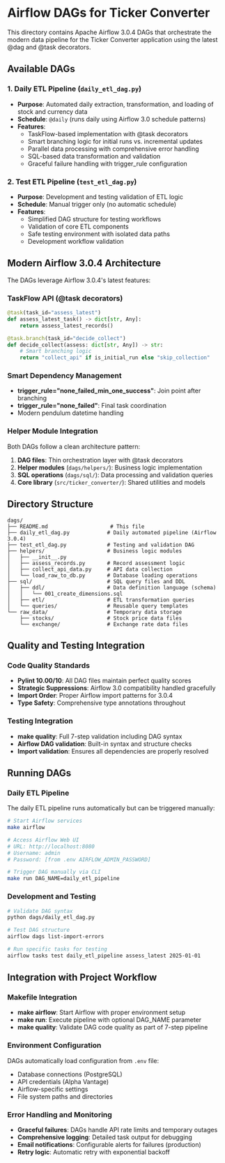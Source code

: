 # Airflow DAGs for Ticker Converter

This directory contains Apache Airflow 3.0.4 DAGs that orchestrate the modern data pipeline for the Ticker Converter application using the latest @dag and @task decorators.

## Available DAGs

### 1. Daily ETL Pipeline (`daily_etl_dag.py`)
- **Purpose**: Automated daily extraction, transformation, and loading of stock and currency data
- **Schedule**: `@daily` (runs daily using Airflow 3.0 schedule patterns)
- **Features**:
  - TaskFlow-based implementation with @task decorators
  - Smart branching logic for initial runs vs. incremental updates
  - Parallel data processing with comprehensive error handling
  - SQL-based data transformation and validation
  - Graceful failure handling with trigger_rule configuration

### 2. Test ETL Pipeline (`test_etl_dag.py`)
- **Purpose**: Development and testing validation of ETL logic
- **Schedule**: Manual trigger only (no automatic schedule)
- **Features**:
  - Simplified DAG structure for testing workflows
  - Validation of core ETL components
  - Safe testing environment with isolated data paths
  - Development workflow validation

## Modern Airflow 3.0.4 Architecture

The DAGs leverage Airflow 3.0.4's latest features:

### TaskFlow API (@task decorators)
```python
@task(task_id="assess_latest")
def assess_latest_task() -> dict[str, Any]:
    return assess_latest_records()

@task.branch(task_id="decide_collect")
def decide_collect(assess: dict[str, Any]) -> str:
    # Smart branching logic
    return "collect_api" if is_initial_run else "skip_collection"
```

### Smart Dependency Management
- **trigger_rule="none_failed_min_one_success"**: Join point after branching
- **trigger_rule="none_failed"**: Final task coordination
- Modern pendulum datetime handling

### Helper Module Integration
Both DAGs follow a clean architecture pattern:
1. **DAG files**: Thin orchestration layer with @task decorators
2. **Helper modules** (`dags/helpers/`): Business logic implementation
3. **SQL operations** (`dags/sql/`): Data processing and validation queries
4. **Core library** (`src/ticker_converter/`): Shared utilities and models

## Directory Structure

```
dags/
├── README.md                    # This file
├── daily_etl_dag.py            # Daily automated pipeline (Airflow 3.0.4)
├── test_etl_dag.py             # Testing and validation DAG
├── helpers/                    # Business logic modules
│   ├── __init__.py
│   ├── assess_records.py       # Record assessment logic
│   ├── collect_api_data.py     # API data collection
│   └── load_raw_to_db.py       # Database loading operations
├── sql/                        # SQL query files and DDL
│   ├── ddl/                    # Data definition language (schema)
│   │   └── 001_create_dimensions.sql
│   ├── etl/                    # ETL transformation queries
│   └── queries/                # Reusable query templates
└── raw_data/                   # Temporary data storage
    ├── stocks/                 # Stock price data files
    └── exchange/               # Exchange rate data files
```

## Quality and Testing Integration

### Code Quality Standards
- **Pylint 10.00/10**: All DAG files maintain perfect quality scores
- **Strategic Suppressions**: Airflow 3.0 compatibility handled gracefully
- **Import Order**: Proper Airflow import patterns for 3.0.4
- **Type Safety**: Comprehensive type annotations throughout

### Testing Integration
- **make quality**: Full 7-step validation including DAG syntax
- **Airflow DAG validation**: Built-in syntax and structure checks
- **Import validation**: Ensures all dependencies are properly resolved

## Running DAGs

### Daily ETL Pipeline
The daily ETL pipeline runs automatically but can be triggered manually:

```bash
# Start Airflow services
make airflow

# Access Airflow Web UI
# URL: http://localhost:8080
# Username: admin
# Password: [from .env AIRFLOW_ADMIN_PASSWORD]

# Trigger DAG manually via CLI
make run DAG_NAME=daily_etl_pipeline
```

### Development and Testing

```bash
# Validate DAG syntax
python dags/daily_etl_dag.py

# Test DAG structure
airflow dags list-import-errors

# Run specific tasks for testing
airflow tasks test daily_etl_pipeline assess_latest 2025-01-01
```

## Integration with Project Workflow

### Makefile Integration
- **make airflow**: Start Airflow with proper environment setup
- **make run**: Execute pipeline with optional DAG_NAME parameter
- **make quality**: Validate DAG code quality as part of 7-step pipeline

### Environment Configuration
DAGs automatically load configuration from `.env` file:
- Database connections (PostgreSQL)
- API credentials (Alpha Vantage)
- Airflow-specific settings
- File system paths and directories

### Error Handling and Monitoring
- **Graceful failures**: DAGs handle API rate limits and temporary outages
- **Comprehensive logging**: Detailed task output for debugging
- **Email notifications**: Configurable alerts for failures (production)
- **Retry logic**: Automatic retry with exponential backoff

